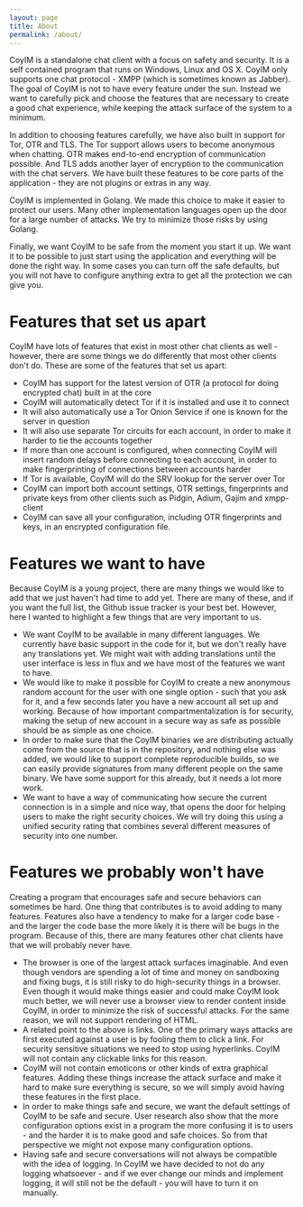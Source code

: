 ```yaml
---
layout: page
title: About
permalink: /about/
---
```


CoyIM is a standalone chat client with a focus on safety and security. It is a self contained program that runs on Windows, Linux and OS X. CoyIM only supports one chat protocol - XMPP (which is sometimes known as Jabber). The goal of CoyIM is not to have every feature under the sun. Instead we want to carefully pick and choose the features that are necessary to create a good chat experience, while keeping the attack surface of the system to a minimum.

In addition to choosing features carefully, we have also built in support for Tor, OTR and TLS. The Tor support allows users to become anonymous when chatting. OTR makes end-to-end encryption of communication possible. And TLS adds another layer of encryption to the communication with the chat servers. We have built these features to be core parts of the application - they are not plugins or extras in any way.

CoyIM is implemented in Golang. We made this choice to make it easier to protect our users. Many other implementation languages open up the door for a large number of attacks. We try to minimize those risks by using Golang.

Finally, we want CoyIM to be safe from the moment you start it up. We want it to be possible to just start using the application and everything will be done the right way. In some cases you can turn off the safe defaults, but you will not have to configure anything extra to get all the protection we can give you.

Features that set us apart
===

CoyIM have lots of features that exist in most other chat clients as well - however, there are some things we do differently that most other clients don't do. These are some of the features that set us apart:

* CoyIM has support for the latest version of OTR (a protocol for doing encrypted chat) built in at the core
* CoyIM will automatically detect Tor if it is installed and use it to connect
* It will also automatically use a Tor Onion Service if one is known for the server in question
* It will also use separate Tor circuits for each account, in order to make it harder to tie the accounts together
* If more than one account is configured, when connecting CoyIM will insert random delays before connecting to each account, in order to make fingerprinting of connections between accounts harder
* If Tor is available, CoyIM will do the SRV lookup for the server over Tor
* CoyIM can import both account settings, OTR settings, fingerprints and private keys from other clients such as Pidgin, Adium, Gajim and xmpp-client
* CoyIM can save all your configuration, including OTR fingerprints and keys, in an encrypted configuration file.

Features we want to have
==

Because CoyIM is a young project, there are many things we would like to add that we just haven't had time to add yet. There are many of these, and if you want the full list, the Github issue tracker is your best bet. However, here I wanted to highlight a few things that are very important to us.

* We want CoyIM to be available in many different languages. We currently have basic support in the code for it, but we don't really have any translations yet. We might wait with adding translations until the user interface is less in flux and we have most of the features we want to have.
* We would like to make it possible for CoyIM to create a new anonymous random account for the user with one single option - such that you ask for it, and a few seconds later you have a new account all set up and working. Because of how important compartmentalization is for security, making the setup of new account in a secure way as safe as possible should be as simple as one choice.
* In order to make sure that the CoyIM binaries we are distributing actually come from the source that is in the repository, and nothing else was added, we would like to support complete reproducible builds, so we can easily provide signatures from many different people on the same binary. We have some support for this already, but it needs a lot more work.
* We want to have a way of communicating how secure the current connection is in a simple and nice way, that opens the door for helping users to make the right security choices. We will try doing this using a unified security rating that combines several different measures of security into one number.

Features we probably won't have
==

Creating a program that encourages safe and secure behaviors can sometimes be hard. One thing that contributes is to avoid adding to many features. Features also have a tendency to make for a larger code base - and the larger the code base the more likely it is there will be bugs in the program. Because of this, there are many features other chat clients have that we will probably never have.

* The browser is one of the largest attack surfaces imaginable. And even though vendors are spending a lot of time and money on sandboxing and fixing bugs, it is still risky to do high-security things in a browser. Even though it would make things easier and could make CoyIM look much better, we will never use a browser view to render content inside CoyIM, in order to minimize the risk of successful attacks. For the same reason, we will not support rendering of HTML.
* A related point to the above is links. One of the primary ways attacks are first executed against a user is by fooling them to click a link. For security sensitive situations we need to stop using hyperlinks. CoyIM will not contain any clickable links for this reason.
* CoyIM will not contain emoticons or other kinds of extra graphical features. Adding these things increase the attack surface and make it hard to make sure everything is secure, so we will simply avoid having these features in the first place.
* In order to make things safe and secure, we want the default settings of CoyIM to be safe and secure. User research also show that the more configuration options exist in a program the more confusing it is to users - and the harder it is to make good and safe choices. So from that perspective we might not expose many configuration options.
* Having safe and secure conversations will not always be compatible with the idea of logging. In CoyIM we have decided to not do any logging whatsoever - and if we ever change our minds and implement logging, it will still not be the default - you will have to turn it on manually.


